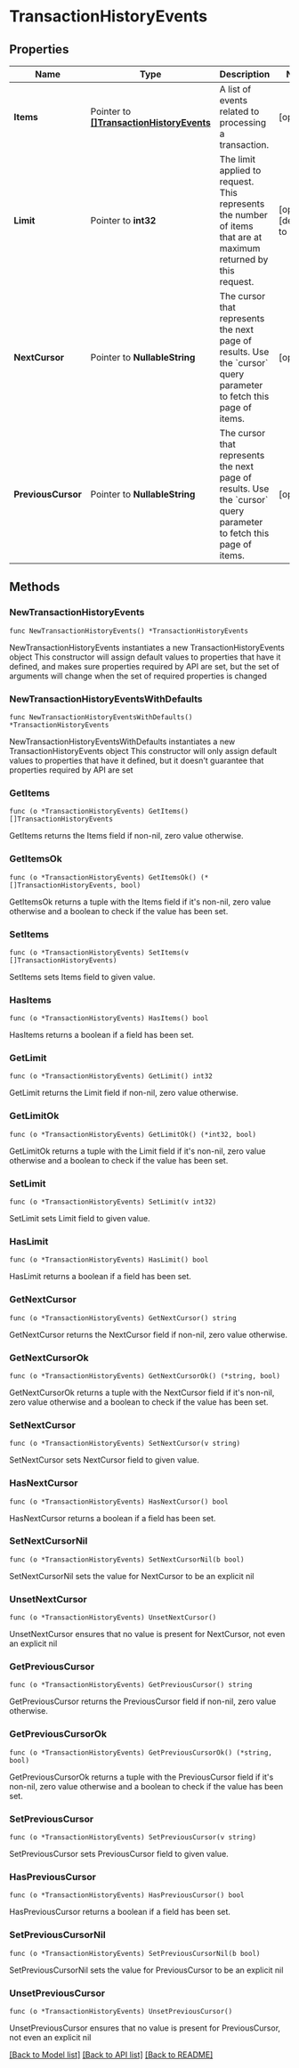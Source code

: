 # TransactionHistoryEvents

## Properties

Name | Type | Description | Notes
------------ | ------------- | ------------- | -------------
**Items** | Pointer to [**[]TransactionHistoryEvents**](TransactionHistoryEvents.md) | A list of events related to processing a transaction. | [optional] 
**Limit** | Pointer to **int32** | The limit applied to request. This represents the number of items that are at maximum returned by this request. | [optional] [default to 20]
**NextCursor** | Pointer to **NullableString** | The cursor that represents the next page of results. Use the &#x60;cursor&#x60; query parameter to fetch this page of items. | [optional] 
**PreviousCursor** | Pointer to **NullableString** | The cursor that represents the next page of results. Use the &#x60;cursor&#x60; query parameter to fetch this page of items. | [optional] 

## Methods

### NewTransactionHistoryEvents

`func NewTransactionHistoryEvents() *TransactionHistoryEvents`

NewTransactionHistoryEvents instantiates a new TransactionHistoryEvents object
This constructor will assign default values to properties that have it defined,
and makes sure properties required by API are set, but the set of arguments
will change when the set of required properties is changed

### NewTransactionHistoryEventsWithDefaults

`func NewTransactionHistoryEventsWithDefaults() *TransactionHistoryEvents`

NewTransactionHistoryEventsWithDefaults instantiates a new TransactionHistoryEvents object
This constructor will only assign default values to properties that have it defined,
but it doesn't guarantee that properties required by API are set

### GetItems

`func (o *TransactionHistoryEvents) GetItems() []TransactionHistoryEvents`

GetItems returns the Items field if non-nil, zero value otherwise.

### GetItemsOk

`func (o *TransactionHistoryEvents) GetItemsOk() (*[]TransactionHistoryEvents, bool)`

GetItemsOk returns a tuple with the Items field if it's non-nil, zero value otherwise
and a boolean to check if the value has been set.

### SetItems

`func (o *TransactionHistoryEvents) SetItems(v []TransactionHistoryEvents)`

SetItems sets Items field to given value.

### HasItems

`func (o *TransactionHistoryEvents) HasItems() bool`

HasItems returns a boolean if a field has been set.

### GetLimit

`func (o *TransactionHistoryEvents) GetLimit() int32`

GetLimit returns the Limit field if non-nil, zero value otherwise.

### GetLimitOk

`func (o *TransactionHistoryEvents) GetLimitOk() (*int32, bool)`

GetLimitOk returns a tuple with the Limit field if it's non-nil, zero value otherwise
and a boolean to check if the value has been set.

### SetLimit

`func (o *TransactionHistoryEvents) SetLimit(v int32)`

SetLimit sets Limit field to given value.

### HasLimit

`func (o *TransactionHistoryEvents) HasLimit() bool`

HasLimit returns a boolean if a field has been set.

### GetNextCursor

`func (o *TransactionHistoryEvents) GetNextCursor() string`

GetNextCursor returns the NextCursor field if non-nil, zero value otherwise.

### GetNextCursorOk

`func (o *TransactionHistoryEvents) GetNextCursorOk() (*string, bool)`

GetNextCursorOk returns a tuple with the NextCursor field if it's non-nil, zero value otherwise
and a boolean to check if the value has been set.

### SetNextCursor

`func (o *TransactionHistoryEvents) SetNextCursor(v string)`

SetNextCursor sets NextCursor field to given value.

### HasNextCursor

`func (o *TransactionHistoryEvents) HasNextCursor() bool`

HasNextCursor returns a boolean if a field has been set.

### SetNextCursorNil

`func (o *TransactionHistoryEvents) SetNextCursorNil(b bool)`

 SetNextCursorNil sets the value for NextCursor to be an explicit nil

### UnsetNextCursor
`func (o *TransactionHistoryEvents) UnsetNextCursor()`

UnsetNextCursor ensures that no value is present for NextCursor, not even an explicit nil
### GetPreviousCursor

`func (o *TransactionHistoryEvents) GetPreviousCursor() string`

GetPreviousCursor returns the PreviousCursor field if non-nil, zero value otherwise.

### GetPreviousCursorOk

`func (o *TransactionHistoryEvents) GetPreviousCursorOk() (*string, bool)`

GetPreviousCursorOk returns a tuple with the PreviousCursor field if it's non-nil, zero value otherwise
and a boolean to check if the value has been set.

### SetPreviousCursor

`func (o *TransactionHistoryEvents) SetPreviousCursor(v string)`

SetPreviousCursor sets PreviousCursor field to given value.

### HasPreviousCursor

`func (o *TransactionHistoryEvents) HasPreviousCursor() bool`

HasPreviousCursor returns a boolean if a field has been set.

### SetPreviousCursorNil

`func (o *TransactionHistoryEvents) SetPreviousCursorNil(b bool)`

 SetPreviousCursorNil sets the value for PreviousCursor to be an explicit nil

### UnsetPreviousCursor
`func (o *TransactionHistoryEvents) UnsetPreviousCursor()`

UnsetPreviousCursor ensures that no value is present for PreviousCursor, not even an explicit nil

[[Back to Model list]](../README.md#documentation-for-models) [[Back to API list]](../README.md#documentation-for-api-endpoints) [[Back to README]](../README.md)


